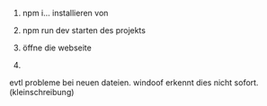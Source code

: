 1. npm i...
installieren von
2. npm run dev
starten des projekts
3. öffne die webseite

4.

evtl probleme bei neuen dateien. windoof erkennt dies nicht sofort. (kleinschreibung)